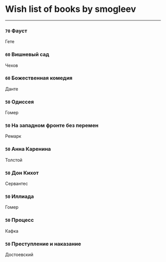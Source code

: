 # Wish list of books by smogleev
---

### `70` Фауст
Гете

### `60` Вишневый сад
Чехов

### `60` Божественная комедия
Данте

### `50` Одиссея
Гомер

### `50` На западном фронте без перемен
Ремарк

### `50` Анна Каренина
Толстой

### `50` Дон Кихот
Сервантес

### `50` Иллиада
Гомер

### `50` Процесс
Кафка

### `50` Преступление и наказание
Достоевский

